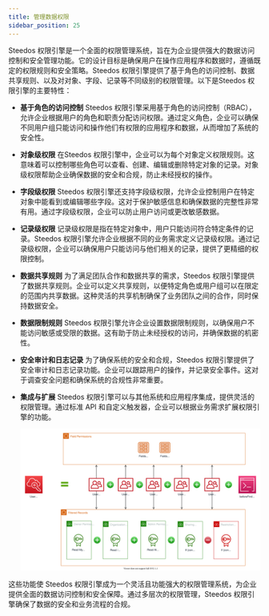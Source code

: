 ```yaml
---
title: 管理数据权限
sidebar_position: 25
---
```


Steedos 权限引擎是一个全面的权限管理系统，旨在为企业提供强大的数据访问控制和安全管理功能。它的设计目标是确保用户在操作应用程序和数据时，遵循既定的权限规则和安全策略。Steedos 权限引擎提供了基于角色的访问控制、数据共享规则、以及对对象、字段、记录等不同级别的权限管理。以下是Steedos 权限引擎的主要特性：

- **基于角色的访问控制**
  Steedos 权限引擎采用基于角色的访问控制（RBAC），允许企业根据用户的角色和职责分配访问权限。通过定义角色，企业可以确保不同用户组只能访问和操作他们有权限的应用程序和数据，从而增加了系统的安全性。

- **对象级权限**
  在Steedos 权限引擎中，企业可以为每个对象定义权限规则。这意味着可以控制哪些角色可以查看、创建、编辑或删除特定对象的记录。对象级权限帮助企业确保数据的安全和合规，防止未经授权的操作。

- **字段级权限**
  Steedos 权限引擎还支持字段级权限，允许企业控制用户在特定对象中能看到或编辑哪些字段。这对于保护敏感信息和确保数据的完整性非常有用。通过字段级权限，企业可以防止用户访问或更改敏感数据。

- **记录级权限**
  记录级权限是指在特定对象中，用户只能访问符合特定条件的记录。Steedos 权限引擎允许企业根据不同的业务需求定义记录级权限。通过记录级权限，企业可以确保用户只能访问与他们相关的记录，提供了更精细的权限控制。

- **数据共享规则**
  为了满足团队合作和数据共享的需求，Steedos 权限引擎提供了数据共享规则。企业可以定义共享规则，以便特定角色或用户组可以在限定的范围内共享数据。这种灵活的共享机制确保了业务团队之间的合作，同时保持数据安全。

- **数据限制规则**
  Steedos 权限引擎允许企业设置数据限制规则，以确保用户不能访问敏感或受限的数据。这有助于防止未经授权的访问，并确保数据的机密性。

- **安全审计和日志记录**
  为了确保系统的安全和合规，Steedos 权限引擎提供了安全审计和日志记录功能。企业可以跟踪用户的操作，并记录安全事件。这对于调查安全问题和确保系统的合规性非常重要。

- **集成与扩展**
  Steedos 权限引擎可以与其他系统和应用程序集成，提供灵活的权限管理。通过标准 API 和自定义触发器，企业可以根据业务需求扩展权限引擎的功能。

  ![权限概览.svg](./snapshot/permission/权限概览.svg)

这些功能使 Steedos 权限引擎成为一个灵活且功能强大的权限管理系统，为企业提供全面的数据访问控制和安全保障。通过多层次的权限管理，Steedos 权限引擎确保了数据的安全和业务流程的合规。